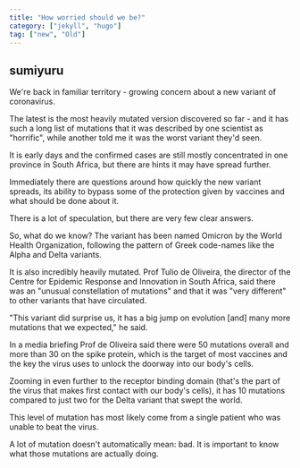 ```yaml
---
title: "How worried should we be?"
category: ["jekyll", "hugo"]
tag: ["new", "Old"]
---
```


## sumiyuru
We're back in familiar territory - growing concern about a new variant of coronavirus.

The latest is the most heavily mutated version discovered so far - and it has such a long list of mutations that it was described by one scientist as "horrific", while another told me it was the worst variant they'd seen.

It is early days and the confirmed cases are still mostly concentrated in one province in South Africa, but there are hints it may have spread further.

Immediately there are questions around how quickly the new variant spreads, its ability to bypass some of the protection given by vaccines and what should be done about it.

There is a lot of speculation, but there are very few clear answers.

So, what do we know?
The variant has been named Omicron by the World Health Organization, following the pattern of Greek code-names like the Alpha and Delta variants.


It is also incredibly heavily mutated. Prof Tulio de Oliveira, the director of the Centre for Epidemic Response and Innovation in South Africa, said there was an "unusual constellation of mutations" and that it was "very different" to other variants that have circulated.

"This variant did surprise us, it has a big jump on evolution [and] many more mutations that we expected," he said.

In a media briefing Prof de Oliveira said there were 50 mutations overall and more than 30 on the spike protein, which is the target of most vaccines and the key the virus uses to unlock the doorway into our body's cells.

Zooming in even further to the receptor binding domain (that's the part of the virus that makes first contact with our body's cells), it has 10 mutations compared to just two for the Delta variant that swept the world.

This level of mutation has most likely come from a single patient who was unable to beat the virus.

A lot of mutation doesn't automatically mean: bad. It is important to know what those mutations are actually doing.